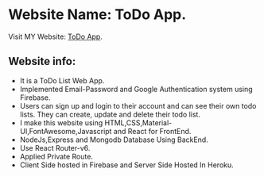 # Website Name: ToDo App.

Visit MY Website: [ToDo App](https://todo-app-147bf.web.app/).

## Website info:

- It is a ToDo List Web App.
- Implemented Email-Password and Google Authentication system using Firebase.
- Users can sign up and login to their account and can see their own todo lists.
  They can create, update and delete their todo list.
- I make this website using HTML,CSS,Material-UI,FontAwesome,Javascript and React for FrontEnd.
- NodeJs,Express and Mongodb Database Using BackEnd.
- Use React Router-v6.
- Applied Private Route.
- Client Side hosted in Firebase and Server Side Hosted In Heroku.
